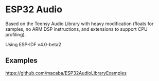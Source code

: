 # ESP32 Audio

Based on the Teensy Audio Library with heavy modification (floats for samples, no ARM DSP instructions, and extensions to support CPU profiling).

Using ESP-IDF v4.0-beta2

## Examples

https://github.com/macaba/ESP32AudioLibraryExamples
